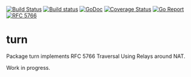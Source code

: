 [![Build Status](https://travis-ci.org/gortc/turn.svg)](https://travis-ci.org/gortc/turn)
[![Build status](https://ci.appveyor.com/api/projects/status/92mfv3vxlc8t8jjp/branch/master?svg=true)](https://ci.appveyor.com/project/gortc/turn/branch/master)
[![GoDoc](https://godoc.org/github.com/gortc/turn?status.svg)](http://godoc.org/github.com/gortc/turn)
[![Coverage Status](https://coveralls.io/repos/github/gortc/turn/badge.svg?branch=master)](https://coveralls.io/github/gortc/turn?branch=master)
[![Go Report](https://goreportcard.com/badge/github.com/gortc/turn)](http://goreportcard.com/report/gortc/turn)
[![RFC 5766](https://img.shields.io/badge/RFC-5766-blue.svg)](https://tools.ietf.org/html/rfc5766)


# turn

Package turn implements RFC 5766 Traversal Using Relays around NAT.

Work in progress.